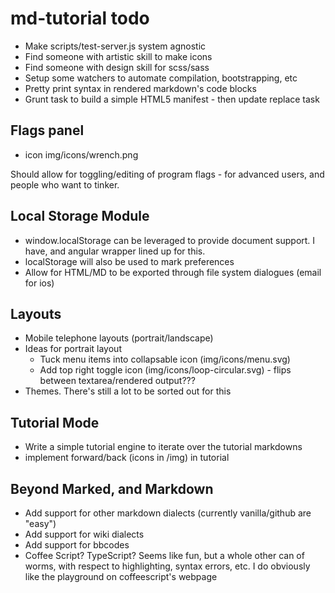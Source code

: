 md-tutorial todo
================

* Make scripts/test-server.js system agnostic
* Find someone with artistic skill to make icons
* Find someone with design skill for scss/sass
* Setup some watchers to automate compilation, bootstrapping, etc
* Pretty print syntax in rendered markdown's code blocks
* Grunt task to build a simple HTML5 manifest - then update replace task

## Flags panel

* icon img/icons/wrench.png

Should allow for toggling/editing of program flags - for advanced users, and
people who want to tinker.

## Local Storage Module

* window.localStorage can be leveraged to provide document support.  I have,
and angular wrapper lined up for this.
* localStorage will also be used to mark preferences
* Allow for HTML/MD to be exported through file system dialogues (email for ios)

## Layouts

* Mobile telephone layouts (portrait/landscape)
* Ideas for portrait layout
  * Tuck menu items into collapsable icon (img/icons/menu.svg)
  * Add top right toggle icon (img/icons/loop-circular.svg) - flips between
  textarea/rendered output???
* Themes.  There's still a lot to be sorted out for this

## Tutorial Mode

* Write a simple tutorial engine to iterate over the tutorial markdowns
* implement forward/back (icons in /img) in tutorial

## Beyond Marked, and Markdown

* Add support for other markdown dialects (currently vanilla/github are "easy")
* Add support for wiki dialects
* Add support for bbcodes
* Coffee Script? TypeScript? Seems like fun, but a whole other can of worms,
 with respect to highlighting, syntax errors, etc. I do obviously like the
 playground on coffeescript's webpage
